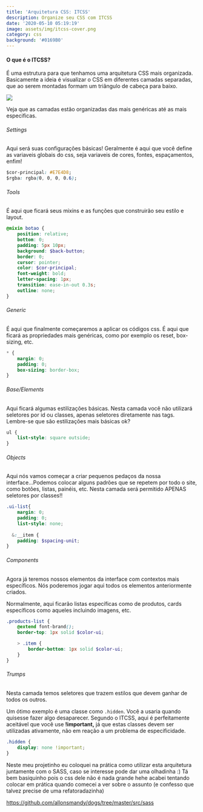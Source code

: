 ```yaml
---
title: 'Arquitetura CSS: ITCSS'
description: Organize seu CSS com ITCSS
date: '2020-05-10 05:19:19'
image: assets/img/itcss-cover.png
category: css
background: '#0169B0'
---
```

#### O que é o ITCSS?

É uma estrutura para que tenhamos uma arquitetura CSS mais organizada. Basicamente a ideia é visualizar o CSS em diferentes camadas separadas, que ao serem montadas formam um triângulo de cabeça para baixo.

![](assets/img/itcss.jpg)

Veja que as camadas estão organizadas das mais genéricas até as mais especificas.

###### Settings

Aqui será suas configurações básicas! Geralmente é aqui que você define as variaveis globais do css, seja variaveis de cores, fontes, espaçamentos, enfim!

```css
$cor-principal: #E7E4D8;
$rgba: rgba(0, 0, 0, 0.6);
```

###### Tools

É aqui que ficará seus mixins e as funções que construirão seu estilo e layout.

```scss
@mixin botao {
    position: relative;
    bottom: 0;
    padding: 5px 10px;
    background: $back-button;
    border: 0;
    cursor: pointer;
    color: $cor-principal;
    font-weight: bold;
    letter-spacing: 1px;
    transition: ease-in-out 0.3s;
    outline: none;
}
```

###### Generic

É aqui que finalmente começaremos a aplicar os códigos css. É aqui que ficará as propriedades mais genéricas, como por exemplo os reset, box-sizing, etc.

```css
* {
    margin: 0;
    padding: 0;
    box-sizing: border-box;
}

```

###### Base/Elements

Aqui ficará algumas estilizações básicas. Nesta camada você não utilizará seletores por id ou classes, apenas seletores diretamente nas tags. Lembre-se que são estilizações mais básicas ok?

```css
ul {
    list-style: square outside;
}
```

###### Objects

Aqui nós vamos começar a criar pequenos pedaços da nossa interface...Podemos colocar alguns padrões que se repetem por todo o site, como botões, listas, painéis, etc. Nesta camada será permitido APENAS seletores por classes!!

```scss
.ui-list{
    margin: 0;
    padding: 0;
    list-style: none;
  
  &:__item {
    padding: $spacing-unit;
}
```

###### Components

Agora já teremos nossos elementos da interface com contextos mais específicos. Nós poderemos jogar aqui todos os elementos anteriormente criados.

Normalmente, aqui ficarão listas específicas como de produtos, cards específicos como aqueles incluindo imagens, etc. 

```scss
.products-list {
    @extend font-brand();
    border-top: 1px solid $color-ui;

    > .item {
        border-bottom: 1px solid $color-ui;
    }
}
```

###### Trumps

Nesta camada temos seletores que trazem estilos que devem ganhar de todos os outros.

Um ótimo exemplo é uma classe como `.hidden`. Você a usaria quando quisesse fazer algo desaparecer. Segundo o ITCSS, aqui é perfeitamente aceitável que você use **!important,** já que estas classes devem ser utilizadas ativamente, não em reação a um problema de especificidade.

```css
.hidden {
    display: none !important;
}
```

Neste meu projetinho eu coloquei na prática como utilizar esta arquitetura juntamente com o SASS, caso se interesse pode dar uma olhadinha :) Tá bem basiquinho pois o css dele não é nada grande hehe acabei tentando colocar em prática quando comecei a ver sobre o assunto (e confesso que talvez precise de uma refatoradazinha)

<https://github.com/allonsmandy/dogs/tree/master/src/sass>
